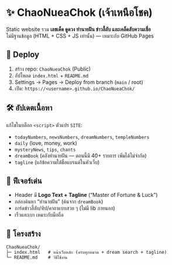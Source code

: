 # ✨ ChaoNueaChok (เจ้าเหนือโชค)

Static website รวม **เลขเด็ด ดูดวง ทำนายฝัน ข่าวลี้ลับ และเคล็ดลับความเชื่อ**  
ไม่มีฐานข้อมูล (HTML + CSS + JS เท่านั้น) — เหมาะกับ GitHub Pages

## 🚀 Deploy
1) สร้าง repo: `ChaoNueaChok` (Public)  
2) อัปโหลด `index.html` + `README.md`  
3) Settings → Pages → Deploy from branch (`main` / root)  
4) เปิด: `https://<username>.github.io/ChaoNueaChok/`

## 🛠 อัปเดตเนื้อหา
แก้ไขในบล็อก `<script>` ตัวแปร `SITE`:
- `todayNumbers`, `newsNumbers`, `dreamNumbers`, `templeNumbers`
- `daily` (love, money, work)
- `mysteryNews`, `tips`, `chants`
- `dreamBook` (คลังทำนายฝัน — ตอนนี้มี 40+ รายการ เพิ่มได้ไม่จำกัด)
- `tagline` (แก้ข้อความใต้ชื่อแบรนด์ในหัวเว็บ)

## 🧪 ฟีเจอร์เด่น
- Header มี **Logo Text + Tagline** (“Master of Fortune & Luck”)
- กล่องค้นหา “ทำนายฝัน” (ค้นจาก `dreamBook`)
- การ์ดข่าวลี้ลับ/ทิป/คาถาแบบสวย ๆ (ไม่มี lib ภายนอก)
- เร็วและเบา เหมาะกับมือถือ

## 📄 โครงสร้าง
```
ChaoNueaChok/
├─ index.html   # หน้าเว็บหลัก (ครบทุกหมวด + dream search + tagline)
└─ README.md    # วิธีใช้งาน
```
